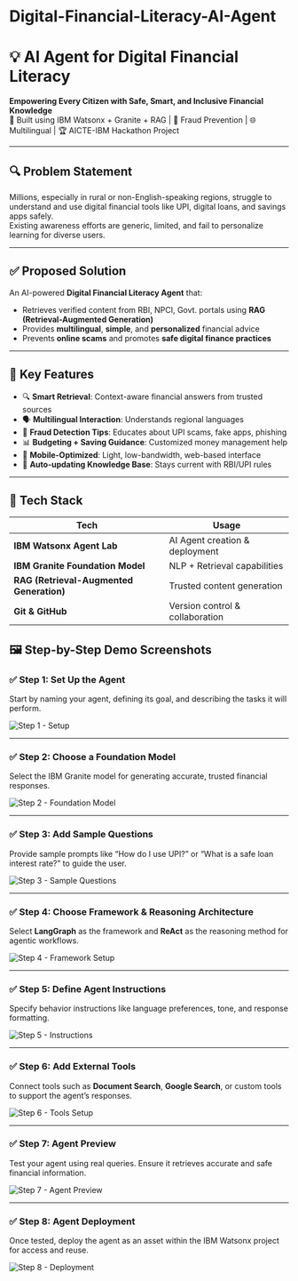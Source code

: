 # Digital-Financial-Literacy-AI-Agent
# 💡 AI Agent for Digital Financial Literacy  
**Empowering Every Citizen with Safe, Smart, and Inclusive Financial Knowledge**  
🚀 Built using IBM Watsonx + Granite + RAG | 🔐 Fraud Prevention | 🌐 Multilingual | 🏆 AICTE-IBM Hackathon Project

---

## 🔍 Problem Statement

Millions, especially in rural or non-English-speaking regions, struggle to understand and use digital financial tools like UPI, digital loans, and savings apps safely.  
Existing awareness efforts are generic, limited, and fail to personalize learning for diverse users.

---

## ✅ Proposed Solution

An AI-powered **Digital Financial Literacy Agent** that:
- Retrieves verified content from RBI, NPCI, Govt. portals using **RAG (Retrieval-Augmented Generation)**
- Provides **multilingual**, **simple**, and **personalized** financial advice
- Prevents **online scams** and promotes **safe digital finance practices**

---

## 🧠 Key Features

- 🔍 **Smart Retrieval**: Context-aware financial answers from trusted sources  
- 🗣️ **Multilingual Interaction**: Understands regional languages  
- 🚫 **Fraud Detection Tips**: Educates about UPI scams, fake apps, phishing  
- 📊 **Budgeting + Saving Guidance**: Customized money management help  
- 📱 **Mobile-Optimized**: Light, low-bandwidth, web-based interface  
- 🔁 **Auto-updating Knowledge Base**: Stays current with RBI/UPI rules  

---

## 🧰 Tech Stack

| Tech | Usage |
|------|-------|
| **IBM Watsonx Agent Lab** | AI Agent creation & deployment |
| **IBM Granite Foundation Model** | NLP + Retrieval capabilities |
| **RAG (Retrieval-Augmented Generation)** | Trusted content generation |
| **Git & GitHub** | Version control & collaboration |

## 🖼️ Step-by-Step Demo Screenshots

### ✅ Step 1: Set Up the Agent  
Start by naming your agent, defining its goal, and describing the tasks it will perform.

![Step 1 - Setup](screenshots/Screenshot%202025-08-01%20163531.png?raw=true)

---

### ✅ Step 2: Choose a Foundation Model  
Select the IBM Granite model for generating accurate, trusted financial responses.

![Step 2 - Foundation Model](screenshots/Screenshot%202025-08-01%20163810.png?raw=true)

---

### ✅ Step 3: Add Sample Questions  
Provide sample prompts like “How do I use UPI?” or “What is a safe loan interest rate?” to guide the user.

![Step 3 - Sample Questions](screenshots/Screenshot%202025-08-01%20163931.png?raw=true)

---

### ✅ Step 4: Choose Framework & Reasoning Architecture  
Select **LangGraph** as the framework and **ReAct** as the reasoning method for agentic workflows.

![Step 4 - Framework Setup](screenshots/Screenshot%202025-08-01%20164229.png?raw=true)

---

### ✅ Step 5: Define Agent Instructions  
Specify behavior instructions like language preferences, tone, and response formatting.

![Step 5 - Instructions](screenshots/Screenshot%202025-08-01%20163612.png?raw=true)

---

### ✅ Step 6: Add External Tools  
Connect tools such as **Document Search**, **Google Search**, or custom tools to support the agent’s responses.

![Step 6 - Tools Setup](screenshots/Screenshot%202025-08-01%20163612.png?raw=true)

---

### ✅ Step 7: Agent Preview  
Test your agent using real queries. Ensure it retrieves accurate and safe financial information.

![Step 7 - Agent Preview](screenshots/Screenshot%202025-08-01%20163612.png?raw=true)

---

### ✅ Step 8: Agent Deployment  
Once tested, deploy the agent as an asset within the IBM Watsonx project for access and reuse.

![Step 8 - Deployment](screenshots/Screenshot%202025-08-01%20163612.png?raw=true)


